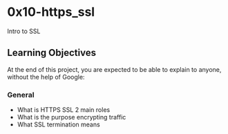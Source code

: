 # 0x10-https_ssl
Intro to SSL

## Learning Objectives
At the end of this project, you are expected to be able to explain to anyone, without the help of Google:

### General

* What is HTTPS SSL 2 main roles
* What is the purpose encrypting traffic
* What SSL termination means